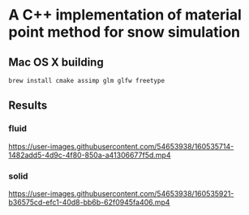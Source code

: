 # A C++ implementation of material point method for snow simulation

## Mac OS X building
```
brew install cmake assimp glm glfw freetype
```

## Results
### fluid
https://user-images.githubusercontent.com/54653938/160535714-1482add5-4d9c-4f80-850a-a41306677f5d.mp4

### solid
https://user-images.githubusercontent.com/54653938/160535921-b36575cd-efc1-40d8-bb6b-62f0945fa406.mp4

